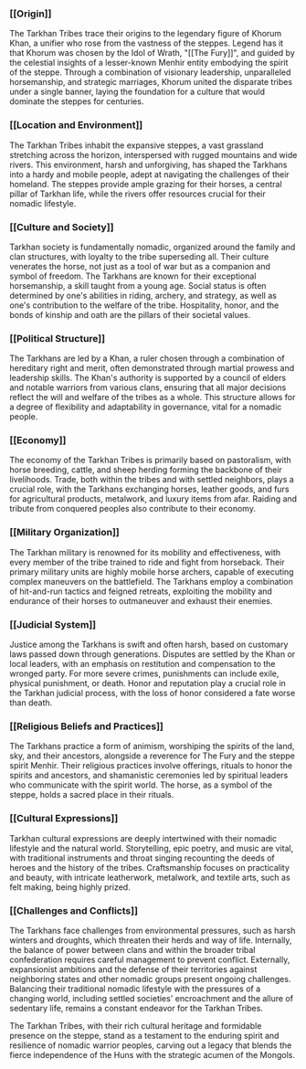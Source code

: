 ### [[Origin]]

The Tarkhan Tribes trace their origins to the legendary figure of Khorum Khan, a unifier who rose from the vastness of the steppes. Legend has it that Khorum was chosen by the Idol of Wrath, "[[The Fury]]", and guided by the celestial insights of a lesser-known Menhir entity embodying the spirit of the steppe. Through a combination of visionary leadership, unparalleled horsemanship, and strategic marriages, Khorum united the disparate tribes under a single banner, laying the foundation for a culture that would dominate the steppes for centuries.

### [[Location and Environment]]

The Tarkhan Tribes inhabit the expansive steppes, a vast grassland stretching across the horizon, interspersed with rugged mountains and wide rivers. This environment, harsh and unforgiving, has shaped the Tarkhans into a hardy and mobile people, adept at navigating the challenges of their homeland. The steppes provide ample grazing for their horses, a central pillar of Tarkhan life, while the rivers offer resources crucial for their nomadic lifestyle.

### [[Culture and Society]]

Tarkhan society is fundamentally nomadic, organized around the family and clan structures, with loyalty to the tribe superseding all. Their culture venerates the horse, not just as a tool of war but as a companion and symbol of freedom. The Tarkhans are known for their exceptional horsemanship, a skill taught from a young age. Social status is often determined by one's abilities in riding, archery, and strategy, as well as one's contribution to the welfare of the tribe. Hospitality, honor, and the bonds of kinship and oath are the pillars of their societal values.

### [[Political Structure]]

The Tarkhans are led by a Khan, a ruler chosen through a combination of hereditary right and merit, often demonstrated through martial prowess and leadership skills. The Khan's authority is supported by a council of elders and notable warriors from various clans, ensuring that all major decisions reflect the will and welfare of the tribes as a whole. This structure allows for a degree of flexibility and adaptability in governance, vital for a nomadic people.

### [[Economy]]

The economy of the Tarkhan Tribes is primarily based on pastoralism, with horse breeding, cattle, and sheep herding forming the backbone of their livelihoods. Trade, both within the tribes and with settled neighbors, plays a crucial role, with the Tarkhans exchanging horses, leather goods, and furs for agricultural products, metalwork, and luxury items from afar. Raiding and tribute from conquered peoples also contribute to their economy.

### [[Military Organization]]

The Tarkhan military is renowned for its mobility and effectiveness, with every member of the tribe trained to ride and fight from horseback. Their primary military units are highly mobile horse archers, capable of executing complex maneuvers on the battlefield. The Tarkhans employ a combination of hit-and-run tactics and feigned retreats, exploiting the mobility and endurance of their horses to outmaneuver and exhaust their enemies.

### [[Judicial System]]

Justice among the Tarkhans is swift and often harsh, based on customary laws passed down through generations. Disputes are settled by the Khan or local leaders, with an emphasis on restitution and compensation to the wronged party. For more severe crimes, punishments can include exile, physical punishment, or death. Honor and reputation play a crucial role in the Tarkhan judicial process, with the loss of honor considered a fate worse than death.

### [[Religious Beliefs and Practices]]

The Tarkhans practice a form of animism, worshiping the spirits of the land, sky, and their ancestors, alongside a reverence for The Fury and the steppe spirit Menhir. Their religious practices involve offerings, rituals to honor the spirits and ancestors, and shamanistic ceremonies led by spiritual leaders who communicate with the spirit world. The horse, as a symbol of the steppe, holds a sacred place in their rituals.

### [[Cultural Expressions]]

Tarkhan cultural expressions are deeply intertwined with their nomadic lifestyle and the natural world. Storytelling, epic poetry, and music are vital, with traditional instruments and throat singing recounting the deeds of heroes and the history of the tribes. Craftsmanship focuses on practicality and beauty, with intricate leatherwork, metalwork, and textile arts, such as felt making, being highly prized.

### [[Challenges and Conflicts]]

The Tarkhans face challenges from environmental pressures, such as harsh winters and droughts, which threaten their herds and way of life. Internally, the balance of power between clans and within the broader tribal confederation requires careful management to prevent conflict. Externally, expansionist ambitions and the defense of their territories against neighboring states and other nomadic groups present ongoing challenges. Balancing their traditional nomadic lifestyle with the pressures of a changing world, including settled societies' encroachment and the allure of sedentary life, remains a constant endeavor for the Tarkhan Tribes.

The Tarkhan Tribes, with their rich cultural heritage and formidable presence on the steppe, stand as a testament to the enduring spirit and resilience of nomadic warrior peoples, carving out a legacy that blends the fierce independence of the Huns with the strategic acumen of the Mongols.